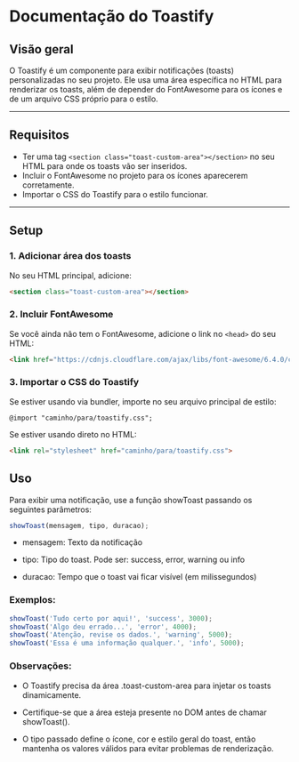 # Documentação do Toastify

## Visão geral

O Toastify é um componente para exibir notificações (toasts) personalizadas no seu projeto. Ele usa uma área específica no HTML para renderizar os toasts, além de depender do FontAwesome para os ícones e de um arquivo CSS próprio para o estilo.

---

## Requisitos

- Ter uma tag `<section class="toast-custom-area"></section>` no seu HTML para onde os toasts vão ser inseridos.
- Incluir o FontAwesome no projeto para os ícones aparecerem corretamente.
- Importar o CSS do Toastify para o estilo funcionar.

---

## Setup

### 1. Adicionar área dos toasts

No seu HTML principal, adicione:

```html
<section class="toast-custom-area"></section>
```

### 2. Incluir FontAwesome

Se você ainda não tem o FontAwesome, adicione o link no `<head>` do seu HTML:

```html
<link href="https://cdnjs.cloudflare.com/ajax/libs/font-awesome/6.4.0/css/all.min.css" rel="stylesheet"/>
```

### 3. Importar o CSS do Toastify

Se estiver usando via bundler, importe no seu arquivo principal de estilo:

`@import "caminho/para/toastify.css";`

Se estiver usando direto no HTML:

```html
<link rel="stylesheet" href="caminho/para/toastify.css">
```

## Uso

Para exibir uma notificação, use a função showToast passando os seguintes parâmetros:

```javascript
showToast(mensagem, tipo, duracao);
```

- mensagem: Texto da notificação

- tipo: Tipo do toast. Pode ser: success, error, warning ou info

- duracao: Tempo que o toast vai ficar visível (em milissegundos)

### Exemplos:

```javascript
showToast('Tudo certo por aqui!', 'success', 3000);
showToast('Algo deu errado...', 'error', 4000);
showToast('Atenção, revise os dados.', 'warning', 5000);
showToast('Essa é uma informação qualquer.', 'info', 5000);
```

### Observações:

- O Toastify precisa da área .toast-custom-area para injetar os toasts dinamicamente.

- Certifique-se que a área esteja presente no DOM antes de chamar showToast().

- O tipo passado define o ícone, cor e estilo geral do toast, então mantenha os valores válidos para evitar problemas de renderização.

